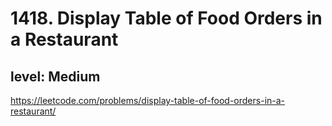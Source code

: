 # 1418. Display Table of Food Orders in a Restaurant
## level: Medium

https://leetcode.com/problems/display-table-of-food-orders-in-a-restaurant/
